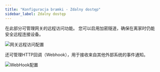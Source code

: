 ```yaml
---
title: "Konfiguracja bramki - Zdalny dostęp"
sidebar_label: Zdalny dostęp
---
```


在此部分可管理网关的远程访问功能。
您可以启用加密隧道，确保在离家时仍能安全远程连接设备。

![网关远程访问配置](/img/en/bramka/config_ais_dom_section6.png)

还可管理HTTP回调（Webhook），用于接收来自其他外部系统的事件通知。

![WebHook配置](/img/en/bramka/config_ais_dom_section6_2.png)